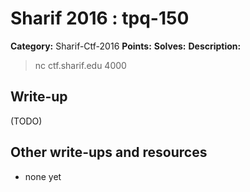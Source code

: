 # Sharif 2016 : tpq-150

**Category:** Sharif-Ctf-2016
**Points:** 
**Solves:** 
**Description:**

> nc ctf.sharif.edu 4000


## Write-up

(TODO)

## Other write-ups and resources

* none yet
